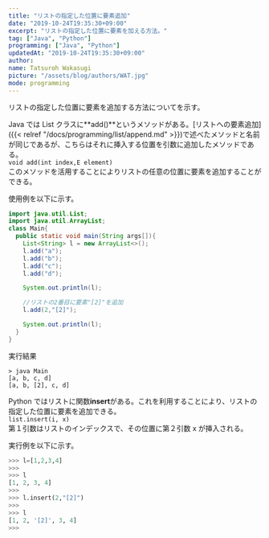 ```yaml
---
title: "リストの指定した位置に要素追加"
date: "2019-10-24T19:35:30+09:00"
excerpt: "リストの指定した位置に要素を加える方法。"
tag: ["Java", "Python"]
programming: ["Java", "Python"]
updatedAt: "2019-10-24T19:35:30+09:00"
author:
name: Tatsuroh Wakasugi
picture: "/assets/blog/authors/WAT.jpg"
mode: programming
---
```


リストの指定した位置に要素を追加する方法についてを示す。

<div class="note_content_by_programming_language" id="note_content_Java">

Java では List クラスに**add()**というメソッドがある。[リストへの要素追加]({{< relref "/docs/programming/list/append.md" >}})で述べたメソッドと名前が同じであるが、こちらはそれに挿入する位置を引数に追加したメソッドである。  
`void add(int index,E element)`  
このメソッドを活用することによりリストの任意の位置に要素を追加することができる。

使用例を以下に示す。

```java
import java.util.List;
import java.util.ArrayList;
class Main{
  public static void main(String args[]){
    List<String> l = new ArrayList<>();
    l.add("a");
    l.add("b");
    l.add("c");
    l.add("d");

    System.out.println(l);

    //リストの2番目に要素"[2]"を追加
    l.add(2,"[2]");

    System.out.println(l);
  }
}
```

実行結果

```
> java Main
[a, b, c, d]
[a, b, [2], c, d]
```

</div>
<div class="note_content_by_programming_language" id="note_content_Python">

Python ではリストに関数**insert**がある。これを利用することにより、リストの指定した位置に要素を追加できる。  
`list.insert(i, x)`  
第１引数はリストのインデックスで、その位置に第２引数 x が挿入される。

実行例を以下に示す。

```python
>>> l=[1,2,3,4]
>>>
>>> l
[1, 2, 3, 4]
>>>
>>> l.insert(2,"[2]")
>>>
>>> l
[1, 2, '[2]', 3, 4]
>>>
```

</div>
